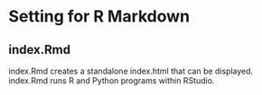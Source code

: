 # Setting for R Markdown 
## index.Rmd
index.Rmd creates a standalone index.html that can be displayed. index.Rmd runs R and Python programs within RStudio.
